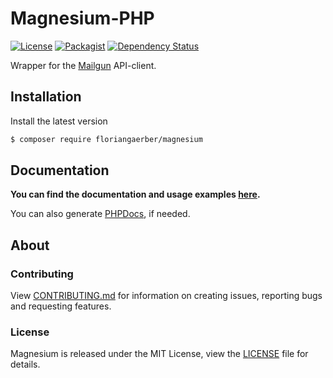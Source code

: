 # Magnesium-PHP
[![License](https://img.shields.io/badge/license-MIT-blue.svg?style=flat-square)](LICENSE)
[![Packagist](https://img.shields.io/packagist/v/floriangaerber/magnesium.svg?style=flat-square)](https://packagist.org/packages/floriangaerber/magnesium)
[![Dependency Status](https://www.versioneye.com/user/projects/59218fdf8dcc41003af21edd/badge.svg?style=flat-square)](https://www.versioneye.com/user/projects/59218fdf8dcc41003af21edd)

Wrapper for the [Mailgun](https://mailgun.com) API-client.

## Installation
Install the latest version
```bash
$ composer require floriangaerber/magnesium
```

## Documentation
**You can find the documentation and usage examples [here](docs).**

You can also generate [PHPDocs](https://www.phpdoc.org), if needed.

## About
### Contributing
View [CONTRIBUTING.md](CONTRIBUTING.md) for information on creating issues, reporting bugs and requesting features.

### License
Magnesium is released under the MIT License, view the [LICENSE](LICENSE) file for details.
